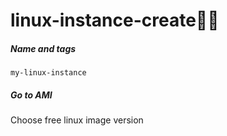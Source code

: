 # linux-instance-create👨‍💻


##### Name and tags

```
my-linux-instance
```

##### Go to AMI

Choose free linux image version
